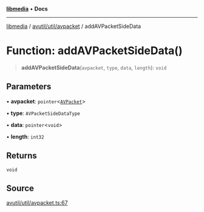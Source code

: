 [**libmedia**](../../../../README.md) • **Docs**

***

[libmedia](../../../../README.md) / [avutil/util/avpacket](../README.md) / addAVPacketSideData

# Function: addAVPacketSideData()

> **addAVPacketSideData**(`avpacket`, `type`, `data`, `length`): `void`

## Parameters

• **avpacket**: `pointer`\<[`AVPacket`](../../../struct/avpacket/classes/AVPacket.md)\>

• **type**: `AVPacketSideDataType`

• **data**: `pointer`\<`void`\>

• **length**: `int32`

## Returns

`void`

## Source

[avutil/util/avpacket.ts:67](https://github.com/zhaohappy/libmedia/blob/a88305ff5d10e91621f2d71d24c72fc85681b8f7/src/avutil/util/avpacket.ts#L67)
